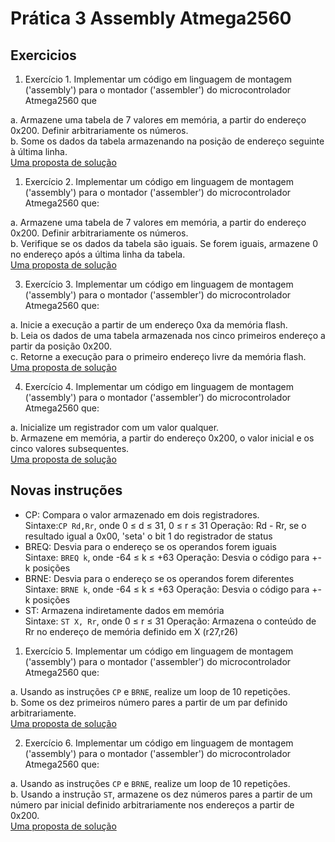 # Prática 3 Assembly Atmega2560

## Exercicios

1. Exercício 1. Implementar um código em linguagem de montagem ('assembly') para o montador ('assembler') do microcontrolador Atmega2560 que

a. Armazene uma tabela de 7 valores em memória, a partir do endereço 0x200. Definir arbitrariamente os números.  
b. Some os dados da tabela armazenando na posição de endereço seguinte à última linha.  
[Uma proposta de solução](https://github.com/claytonjasilva/prog_exemplos/assembly/assembly1.asm)

1. Exercício 2. Implementar um código em linguagem de montagem ('assembly') para o montador ('assembler') do microcontrolador Atmega2560 que:

a. Armazene uma tabela de 7 valores em memória, a partir do endereço 0x200. Definir arbitrariamente os números.  
b. Verifique se os dados da tabela são iguais. Se forem iguais, armazene 0 no endereço após a última linha da tabela.  
[Uma proposta de solução](https://github.com/claytonjasilva/claytonjasilva.github.io/blob/main/arq_aulas/assembly2.asm)   

3. Exercício 3. Implementar um código em linguagem de montagem ('assembly') para o montador ('assembler') do microcontrolador Atmega2560 que:

a. Inicie a execução a partir de um endereço 0xa da memória flash.  
b. Leia os dados de uma tabela armazenada nos cinco primeiros endereço a partir da posição 0x200.  
c. Retorne a execução para o primeiro endereço livre da memória flash.  
[Uma proposta de solução](https://github.com/claytonjasilva/claytonjasilva.github.io/blob/main/arq_aulas/assembly3.asm)    

4. Exercício 4. Implementar um código em linguagem de montagem ('assembly') para o montador ('assembler') do microcontrolador Atmega2560 que:

a. Inicialize um registrador com um valor qualquer.  
b. Armazene em  memória, a partir do endereço 0x200, o valor inicial e os cinco valores subsequentes.  
[Uma proposta de solução](https://github.com/claytonjasilva/claytonjasilva.github.io/blob/main/arq_aulas/assembly4.asm)   

## Novas instruções

- CP: Compara o valor armazenado em dois registradores.  
Sintaxe:`CP Rd,Rr`, onde 0 ≤ d ≤ 31, 0 ≤ r ≤ 31
Operação: Rd - Rr, se o resultado igual a 0x00, 'seta' o bit 1 do registrador de status  
- BREQ: Desvia para o endereço se os operandos forem iguais  
Sintaxe: `BREQ k`, onde -64 ≤ k ≤ +63
Operação: Desvia o código para +-k posições  
- BRNE: Desvia para o endereço se os operandos forem diferentes  
Sintaxe: `BRNE k`, onde -64 ≤ k ≤ +63
Operação: Desvia o código para +-k posições
- ST: Armazena indiretamente dados em memória  
Sintaxe: `ST X, Rr`, onde 0 ≤ r ≤ 31
Operação: Armazena o conteúdo de Rr no endereço de memória definido em X (r27,r26)

1. Exercício 5. Implementar um código em linguagem de montagem ('assembly') para o montador ('assembler') do microcontrolador Atmega2560 que:

a. Usando as instruções `CP` e `BRNE`, realize um loop de 10 repetições.   
b. Some os dez primeiros número pares a partir de um par definido arbitrariamente.  
[Uma proposta de solução](https://github.com/claytonjasilva/claytonjasilva.github.io/blob/main/arq_aulas/assembly5.asm)   

2. Exercício 6. Implementar um código em linguagem de montagem ('assembly') para o montador ('assembler') do microcontrolador Atmega2560 que:

a. Usando as instruções `CP` e `BRNE`, realize um loop de 10 repetições.   
b. Usando a instrução `ST`, armazene os dez números pares a partir de um número par inicial definido arbitrariamente nos endereços a partir de 0x200.  
[Uma proposta de solução](https://github.com/claytonjasilva/claytonjasilva.github.io/blob/main/arq_aulas/assembly6.asm)